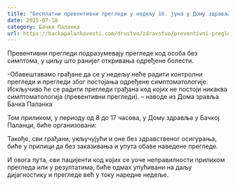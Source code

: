 ```yaml
---
title: "Бесплатни превентивни прегледи у недељу 16. јуна у Дому здравља у Бачкој Паланци"
date: 2025-07-10
category: Бачка Паланка
url: https://backapalankavesti.com/drustvo/zdravstvo/preventivni-pregledi-backa-palanka/
---
```


Превентивни прегледи подразумевају прегледе код особа без симптома, у циљу што ранијег откривања одређене болести.

-Обавештавамо грађане да се у недељу неће радити контролни прегледи и прегледи због постојања одређене симптоматологије. Искључиво ће се радити прегледи грађана код којих не постоји никаква симптоматологија (превентивни прегледи). – наводе из Дома зравља Бачка Паланка

Том приликом, у периоду од 8 до 17 часова, у Дому здравља у Бачкој Паланци, биће организовани:

Такође, сви грађани, укључујући и оне без здравственог осигурања, биће у прилици да без заказивања и упута обаве наведене прегледе.

И овога пута, сви пацијенти код којих се уоче неправилности приликом прегледа или у резултатима, биће одмах упућивани на даљу дијагностику и прегледе већ у току наредне недеље.
